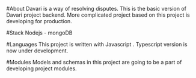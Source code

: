 #About
Davari is a way of resolving disputes. This is the basic version of Davari project backend.
More complicated project based on this project is developing for production.

#Stack
Nodejs - mongoDB

#Languages 
This project is written with Javascript . Typescript version is now under development.

#Modules
Models and schemas in this project are going to be a part of developing project modules. 
